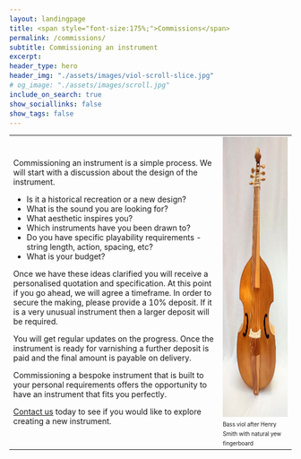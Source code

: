 ```yaml
---
layout: landingpage
title: <span style="font-size:175%;">Commissions</span>
permalink: /commissions/
subtitle: Commissioning an instrument
excerpt: 
header_type: hero
header_img: "./assets/images/viol-scroll-slice.jpg"
# og_image: "./assets/images/scroll.jpg"
include_on_search: true
show_sociallinks: false
show_tags: false
---
```

<table><tr><td>
<p>
Commissioning an instrument is a simple process. We will start with a discussion about the design of the instrument.
</p>
<ul>
<li> Is it a historical recreation or a new design?</li>
<li> What is the sound you are looking for?</li>
<li> What aesthetic inspires you?</li>
<li> Which instruments have you been drawn to?</li>
<li> Do you have specific playability requirements - string length, action, spacing, etc?</li>
<li> What is your budget?</li>
</ul>

<p>
Once we have these ideas clarified you will receive a personalised quotation and specification. At this point if you go ahead, we will agree a timeframe.
In order to secure the making, please provide a 10% deposit. If it is a very unusual instrument then a larger deposit will be required.
</p>
<p/>
You will get regular updates on the progress. Once the instrument is ready for varnishing a further deposit is paid and the final amount is payable on delivery.

<p/>
Commissioning a bespoke instrument that is built to your personal requirements offers the opportunity to have an instrument that fits you perfectly. 
<p/>
<a href="/contact">Contact us</a> today to see if you would like to explore creating a new instrument.

</td><td>

<img src="/assets/images/smith-viol.jpg" height="500"/>
<span style="font-size:70%">Bass viol after Henry Smith with natural yew fingerboard</span>

</td></tr>
</table>
